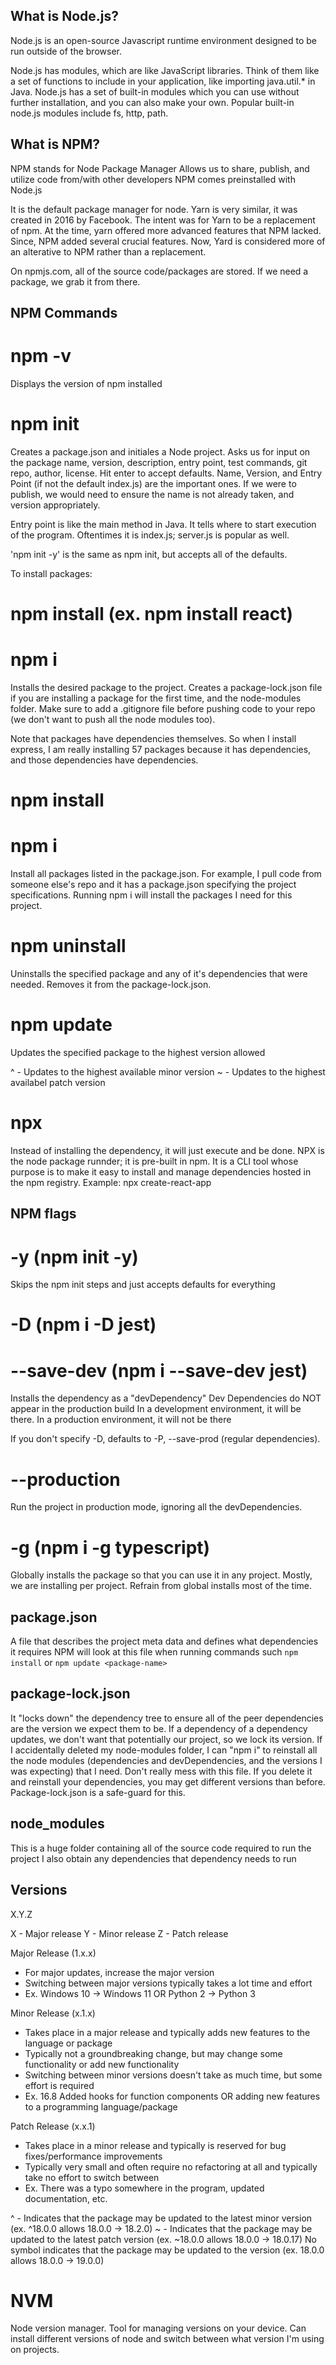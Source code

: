 ## What is Node.js? 

Node.js is an open-source Javascript runtime environment designed to be run outside of the browser. 

Node.js has modules, which are like JavaScript libraries. Think of them like a set of functions to include in your application, like importing java.util.* in Java. Node.js has a set of built-in modules which you can use without further installation, and you can also make your own.
Popular built-in node.js modules include fs, http, path. 

## What is NPM?

NPM stands for Node Package Manager
Allows us to share, publish, and utilize code from/with other developers
NPM comes preinstalled with Node.js

It is the default package manager for node. Yarn is very similar, it was created in 2016 by Facebook. The intent was for Yarn to be a replacement of npm. At the time, yarn offered more advanced features that NPM lacked. Since, NPM added several crucial features. Now, Yard is considered more of an alterative to NPM rather than a replacement. 

On npmjs.com, all of the source code/packages are stored. If we need a package, we grab it from there.

## NPM Commands

# npm -v
Displays the version of npm installed

# npm init
Creates a package.json and initiales a Node project. Asks us for input on the package name, version, description, entry point, test commands, git repo, author, license. Hit enter to accept defaults. Name, Version, and Entry Point (if not the default index.js) are the important ones. If we were to publish, we would need to ensure the name is not already taken, and version appropriately.

Entry point is like the main method in Java. It tells where to start execution of the program. Oftentimes it is index.js; server.js is popular as well. 

'npm init -y' is the same as npm init, but accepts all of the defaults.

To install packages: 
# npm install <package-name> (ex. npm install react)
# npm i <package-name>
Installs the desired package to the project. Creates a package-lock.json file if you are installing a package for the first time, and the node-modules folder. Make sure to add a .gitignore file before pushing code to your repo (we don't want to push all the node modules too).

Note that packages have dependencies themselves. So when I install express, I am really installing 57 packages because it has dependencies, and those dependencies have dependencies. 

# npm install
# npm i
Install all packages listed in the package.json. For example, I pull code from someone else's repo and it has a package.json specifying the project specifications. Running npm i will install the packages I need for this project. 

# npm uninstall
Uninstalls the specified package and any of it's dependencies that were needed. Removes it from the package-lock.json. 

# npm update <package-name>
Updates the specified package to the highest version allowed

^ - Updates to the highest available minor version
~ - Updates to the highest availabel patch version

# npx <package-name>
Instead of installing the dependency, it will just execute and be done. NPX is the node package runnder; it is pre-built in npm. It is a CLI tool whose purpose is to make it easy to install and manage dependencies hosted in the npm registry. Example: npx create-react-app

## NPM flags

# -y (npm init -y)
Skips the npm init steps and just accepts defaults for everything

# -D (npm i -D jest)
# --save-dev (npm i --save-dev jest)
Installs the dependency as a "devDependency"
Dev Dependencies do NOT appear in the production build
In a development environment, it will be there. In a production environment, it will not be there

If you don't specify -D, defaults to -P, --save-prod (regular dependencies).

# --production
Run the project in production mode, ignoring all the devDependencies. 

# -g (npm i -g typescript)
Globally installs the package so that you can use it in any project. Mostly, we are installing per project. Refrain from global installs most of the time. 

## package.json
A file that describes the project meta data and defines what dependencies it requires
NPM will look at this file when running commands such `npm install` or `npm update <package-name>`

## package-lock.json
It "locks down" the dependency tree to ensure all of the peer dependencies are the version we expect them to be.
If a dependency of a dependency updates, we don't want that potentially our project, so we lock its version.
If I accidentally deleted my node-modules folder, I can "npm i" to reinstall all the node modules (dependencies and devDependencies, and the versions I was expecting) that I need. 
Don't really mess with this file. If you delete it and reinstall your dependencies, you may get different versions than before. Package-lock.json is a safe-guard for this. 

## node_modules
This is a huge folder containing all of the source code required to run the project
I also obtain any dependencies that dependency needs to run

## Versions

X.Y.Z

X - Major release
Y - Minor release
Z - Patch release

Major Release (1.x.x)
- For major updates, increase the major version
- Switching between major versions typically takes a lot time and effort
- Ex. Windows 10 -> Windows 11 OR Python 2 -> Python 3

Minor Release (x.1.x)
- Takes place in a major release and typically adds new features to the language or package
- Typically not a groundbreaking change, but may change some functionality or add new functionality
- Switching between minor versions doesn't take as much time, but some effort is required
- Ex. 16.8 Added hooks for function components OR adding new features to a programming language/package

Patch Release (x.x.1)
- Takes place in a minor release and typically is reserved for bug fixes/performance improvements
- Typically very small and often require no refactoring at all and typically take no effort to switch between
- Ex. There was a typo somewhere in the program, updated documentation, etc.

^ - Indicates that the package may be updated to the latest minor version (ex. ^18.0.0 allows 18.0.0 -> 18.2.0)
~ - Indicates that the package may be updated to the latest patch version (ex. ~18.0.0 allows 18.0.0 -> 18.0.17)
No symbol indicates that the package may be updated to the version (ex. 18.0.0 allows 18.0.0 -> 19.0.0)

# NVM
Node version manager. Tool for managing versions on your device. Can install different versions of node and switch between what version I'm using on projects. 